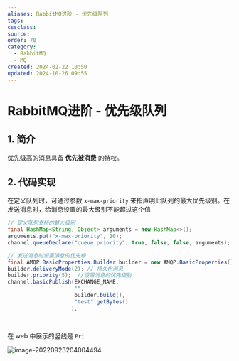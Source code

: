 ```yaml
---
aliases: RabbitMQ进阶 - 优先级队列
tags: 
cssclass: 
source: 
order: 70
category:
  - RabbitMQ
  - MQ
created: 2024-02-22 10:50
updated: 2024-10-26 09:55
---
```


# RabbitMQ进阶 - 优先级队列

## 1. 简介

优先级高的消息具备 **优先被消费** 的特权。

## 2. 代码实现

在定义队列时，可通过参数 `x-max-priority` 来指声明此队列的最大优先级别。在发送消息时，给消息设置的最大级别不能超过这个值

```java
// 定义队列支持的最大级别
final HashMap<String, Object> arguments = new HashMap<>();
arguments.put("x-max-priority", 10);
channel.queueDeclare("queue.priority", true, false, false, arguments);

// 发送消息时设置消息的优先级
final AMQP.BasicProperties.Builder builder = new AMQP.BasicProperties().builder();
builder.deliveryMode(2); // 持久化消息
builder.priority(5);  //设置消息的优先级别
channel.basicPublish(EXCHANGE_NAME,
                     "",
                     builder.build(),
                     "test".getBytes()
                    );

 
```

在 web 中展示的竖线是 `Pri`

![image-20220923204004494](https://cdn.jsdelivr.net/gh/MrJackC/PicGoImages/other/202404231121080.png)